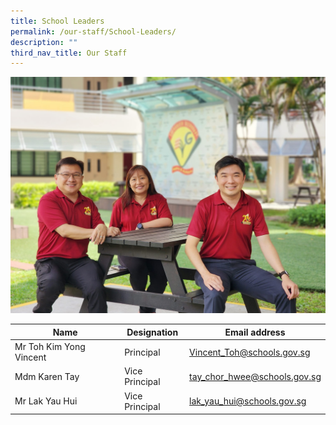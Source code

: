 ```yaml
---
title: School Leaders
permalink: /our-staff/School-Leaders/
description: ""
third_nav_title: Our Staff
---
```

![](/images/Our%20Staff/School%20Leaders/sl_grouppic.jpeg)

| Name                    | Designation    | Email address                |
|-------------------------|----------------|------------------------------|
| Mr Toh Kim Yong Vincent | Principal      | Vincent_Toh@schools.gov.sg   |
| Mdm Karen Tay           | Vice Principal | tay_chor_hwee@schools.gov.sg |
| Mr Lak Yau Hui          | Vice Principal | lak_yau_hui@schools.gov.sg   |